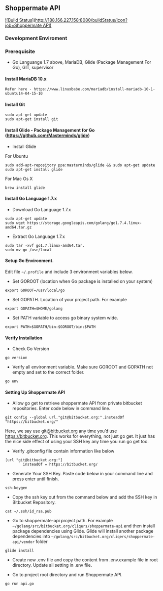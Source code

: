 ## Shoppermate API

[![Build Status](http://188.166.227.158:8080/buildStatus/icon?job=Shoppermate API)](http://188.166.227.158:8080/job/Shoppermate%20API/)

### Development Enviroment

### Prerequisite
- Go Languange 1.7 above, MariaDB, Glide (Package Management For Go), GIT, supervisor

#### Install MariaDB 10.x
```
Refer here - https://www.linuxbabe.com/mariadb/install-mariadb-10-1-ubuntu14-04-15-10
```

#### Install Git
```
sudo apt-get update
sudo apt-get install git
```

#### Install Glide - Package Management for Go (https://github.com/Masterminds/glide)
- Install Glide

For Ubuntu
```
sudo add-apt-repository ppa:masterminds/glide && sudo apt-get update
sudo apt-get install glide
```

For Mac Os X
```
brew install glide
```

#### Install Go Language 1.7.x
- Download Go Language 1.7.x
```
sudo apt-get update
sudo wget https://storage.googleapis.com/golang/go1.7.4.linux-amd64.tar.gz
```

- Extract Go Language 1.7.x
```
sudo tar -xvf go1.7.linux-amd64.tar.
sudo mv go /usr/local
```

#### Setup Go Environment.

Edit file `~/.profile` and include 3 environment variables below.

- Set GOROOT (location when Go package is installed on your system)
```
export GOROOT=/usr/local/go
```

- Set GOPATH. Location of your project path. For example 
```
export GOPATH=$HOME/golang
```

- Set PATH variable to access go binary system wide.
```
export PATH=$GOPATH/bin:$GOROOT/bin:$PATH
```

#### Verify Installation
- Check Go Version
```
go version
```

- Verify all environment variable. Make sure GOROOT and GOPATH not empty and set to the correct folder.
```
go env
```

#### Setting Up Shoppermate API
- Allow go get to retrieve shoppermate API from private bitbucket repositories. Enter code below in command line.

```
git config --global url."git@bitbucket.org:".insteadOf "https://bitbucket.org/"
```

Here, we say use git@bitbucket.org any time you’d use https://bitbucket.org. This works for everything, not just go get. It just has the nice side effect of using your SSH key any time you run go get too.

- Verify .gitconfig file contain information like below
```
[url "git@bitbucket.org:"]
        insteadOf = https://bitbucket.org/
```

- Generate Your SSH Key. Paste code below in your command line and press enter until finish.
```
ssh-keygen
```

- Copy the ssh key out from the command below and add the SSH key in Bitbucket Repository.
```
cat ~/.ssh/id_rsa.pub
```

- Go to shoppermate-api project path. For example `~/golang/src/bitbucket.org/cliqers/shoppermate-api` and then install package dependencies using Glide.
Glide will install another package dependencies into `~/golang/src/bitbucket.org/cliqers/shoppermate-api/vendor` folder
```
glide install
```

- Create new .env file and copy the content from .env.example file in root directory. Update all setting in .env file.

- Go to project root directory and run Shoppermate API.
```
go run api.go
```
